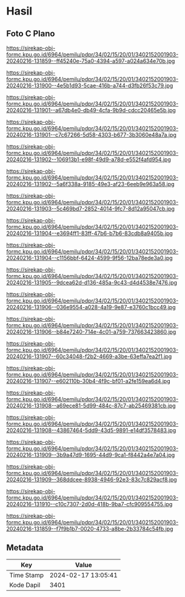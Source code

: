 # Hasil

## Foto C Plano

https://sirekap-obj-formc.kpu.go.id/6964/pemilu/pdpr/34/02/15/20/01/3402152001903-20240216-131859--ff45240e-75a0-4394-a597-a024a634e70b.jpg

https://sirekap-obj-formc.kpu.go.id/6964/pemilu/pdpr/34/02/15/20/01/3402152001903-20240216-131900--4e5b1d93-5cae-416b-a744-d3fb26f53c79.jpg

https://sirekap-obj-formc.kpu.go.id/6964/pemilu/pdpr/34/02/15/20/01/3402152001903-20240216-131901--a67db4e0-db49-4cfa-9b9d-cdcc20465e5b.jpg

https://sirekap-obj-formc.kpu.go.id/6964/pemilu/pdpr/34/02/15/20/01/3402152001903-20240216-131901--c7c67266-5d58-4303-b677-3b3060e48a7a.jpg

https://sirekap-obj-formc.kpu.go.id/6964/pemilu/pdpr/34/02/15/20/01/3402152001903-20240216-131902--106913b1-e98f-49d9-a78d-e552f4afd954.jpg

https://sirekap-obj-formc.kpu.go.id/6964/pemilu/pdpr/34/02/15/20/01/3402152001903-20240216-131902--5a6f338a-9185-49e3-af23-6eeb9e963a58.jpg

https://sirekap-obj-formc.kpu.go.id/6964/pemilu/pdpr/34/02/15/20/01/3402152001903-20240216-131903--5c469bd7-2852-4014-9fc7-8d12a95047cb.jpg

https://sirekap-obj-formc.kpu.go.id/6964/pemilu/pdpr/34/02/15/20/01/3402152001903-20240216-131904--e3694ff1-83ff-47b6-b7b6-83cdb8a9405b.jpg

https://sirekap-obj-formc.kpu.go.id/6964/pemilu/pdpr/34/02/15/20/01/3402152001903-20240216-131904--c1156bbf-6424-4599-9f56-12ba78ede3a0.jpg

https://sirekap-obj-formc.kpu.go.id/6964/pemilu/pdpr/34/02/15/20/01/3402152001903-20240216-131905--9dcea62d-d136-485a-9c43-d4d4538e7476.jpg

https://sirekap-obj-formc.kpu.go.id/6964/pemilu/pdpr/34/02/15/20/01/3402152001903-20240216-131906--036e9554-a028-4a19-9e87-e3760c1bcc49.jpg

https://sirekap-obj-formc.kpu.go.id/6964/pemilu/pdpr/34/02/15/20/01/3402152001903-20240216-131906--b84e7240-714e-4c01-a759-737663423860.jpg

https://sirekap-obj-formc.kpu.go.id/6964/pemilu/pdpr/34/02/15/20/01/3402152001903-20240216-131907--60c34048-f2b2-4669-a3be-63effa7ea2f1.jpg

https://sirekap-obj-formc.kpu.go.id/6964/pemilu/pdpr/34/02/15/20/01/3402152001903-20240216-131907--e602110b-30b4-4f9c-bf01-a2fe159ea6d4.jpg

https://sirekap-obj-formc.kpu.go.id/6964/pemilu/pdpr/34/02/15/20/01/3402152001903-20240216-131908--a69ece81-5d99-484c-87c7-ab25469381cb.jpg

https://sirekap-obj-formc.kpu.go.id/6964/pemilu/pdpr/34/02/15/20/01/3402152001903-20240216-131908--43867464-5dd9-43d5-9891-e14df3578483.jpg

https://sirekap-obj-formc.kpu.go.id/6964/pemilu/pdpr/34/02/15/20/01/3402152001903-20240216-131909--3b9a47d9-1695-44d9-9ca1-f8442a4e7a04.jpg

https://sirekap-obj-formc.kpu.go.id/6964/pemilu/pdpr/34/02/15/20/01/3402152001903-20240216-131909--368ddcee-8938-4946-92e3-83c7c829acf8.jpg

https://sirekap-obj-formc.kpu.go.id/6964/pemilu/pdpr/34/02/15/20/01/3402152001903-20240216-131910--c10c7307-2d0d-418b-9ba7-cfc909554755.jpg

https://sirekap-obj-formc.kpu.go.id/6964/pemilu/pdpr/34/02/15/20/01/3402152001903-20240216-131859--f7f9b1b7-0020-4733-a8be-2b33784c54fb.jpg


## Metadata

| Key        | Value               |
| ---------- | ------------------- |
| Time Stamp | 2024-02-17 13:05:41 |
| Kode Dapil | 3401                |



